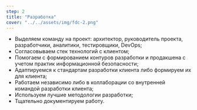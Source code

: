 ```yaml
---
step: 2
title: "Разработка"
cover: "../../assets/img/fdc-2.png" 
---
```


- Выделяем команду на проект: архитектор, руководитель проекта, разработчики, аналитики, тестировщики, DevOps;
- Согласовываем стек технологий с клиентом;
- Помогаем с формированием контуров разработки и продакшена с учетом практик информационной безопасности;
- Адаптируемся к стандартам разработки клиента либо формируем их для клиента;
- Работаем независимо либо в коллаборации со внутренней командой разработки клиента;
- Используем лучшие методологии разработки;
- Тщательно документируем работу.